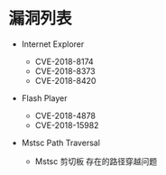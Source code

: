 # 漏洞列表

+ Internet Explorer
  - CVE-2018-8174
  - CVE-2018-8373
  - CVE-2018-8420

+ Flash Player
  - CVE-2018-4878
  - CVE-2018-15982

+ Mstsc Path Traversal
  - Mstsc 剪切板 存在的路径穿越问题

